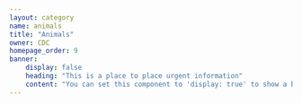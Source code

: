 ```yaml
---
layout: category
name: animals
title: "Animals"
owner: CDC
homepage_order: 9
banner:
    display: false
    heading: "This is a place to place urgent information"
    content: "You can set this component to 'display: true' to show a banner at the top of the page."
---
```


